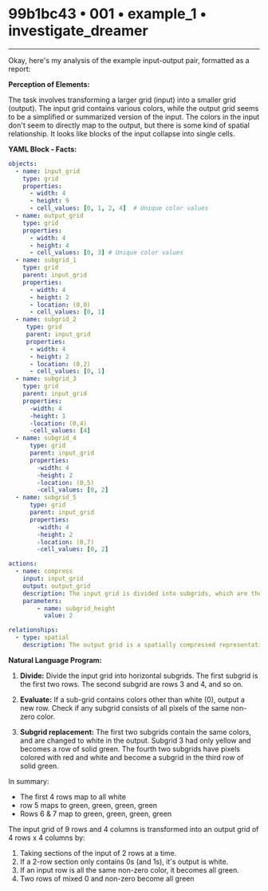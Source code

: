 # 99b1bc43 • 001 • example_1 • investigate_dreamer

---
Okay, here's my analysis of the example input-output pair, formatted as a report:

**Perception of Elements:**

The task involves transforming a larger grid (input) into a smaller grid (output). The input grid contains various colors, while the output grid seems to be a simplified or summarized version of the input.  The colors in the input don't seem to directly map to the output, but there is some kind of spatial relationship. It looks like blocks of the input collapse into single cells.

**YAML Block - Facts:**



```yaml
objects:
  - name: input_grid
    type: grid
    properties:
      - width: 4
      - height: 9
      - cell_values: [0, 1, 2, 4]  # Unique color values
  - name: output_grid
    type: grid
    properties:
      - width: 4
      - height: 4
      - cell_values: [0, 3] # Unique color values
  - name: subgrid_1
    type: grid
    parent: input_grid
    properties:
      - width: 4
      - height: 2
      - location: (0,0)
      - cell_values: [0, 1]
  - name: subgrid_2
     type: grid
     parent: input_grid
     properties:
      - width: 4
      - height: 2
      - location: (0,2)
      - cell_values: [0, 1]
  - name: subgrid_3
    type: grid
    parent: input_grid
    properties:
      -width: 4
      -height: 1
      -location: (0,4)
      -cell_values: [4]
  - name: subgrid_4
      type: grid
      parent: input_grid
      properties:
        -width: 4
        -height: 2
        -location: (0,5)
        -cell_values: [0, 2]
  - name: subgrid_5
      type: grid
      parent: input_grid
      properties:
        -width: 4
        -height: 2
        -location: (0,7)
        -cell_values: [0, 2]

actions:
  - name: compress
    input: input_grid
    output: output_grid
    description: The input grid is divided into subgrids, which are then represented by a single cell in the output grid.
    parameters:
        - name: subgrid_height
          value: 2

relationships:
  - type: spatial
    description: The output grid is a spatially compressed representation of the input grid. input rows are reduced by about half
```



**Natural Language Program:**

1.  **Divide:** Divide the input grid into horizontal subgrids. The first subgrid is the first two rows. The second subgrid are rows 3 and 4, and so on.

2. **Evaluate:**
    If a sub-grid contains colors other than white (0), output a new row. Check if any subgrid consists of all pixels of the same non-zero color.

3.  **Subgrid replacement:**
    The first two subgrids contain the same colors, and are changed to white in the output.
    Subgrid 3 had only yellow and becomes a row of solid green.
    The fourth two subgrids have pixels colored with red and white and become a subgrid in the third row of solid green.

In summary:
- The first 4 rows map to all white
- row 5 maps to green, green, green, green
- Rows 6 & 7 map to green, green, green, green

The input grid of 9 rows and 4 columns is transformed into an output grid of 4 rows x 4 columns by:
1. Taking sections of the input of 2 rows at a time.
2. If a 2-row section only contains 0s (and 1s), it's output is white.
3.  If an input row is all the same non-zero color, it becomes all green.
4. Two rows of mixed 0 and non-zero become all green


